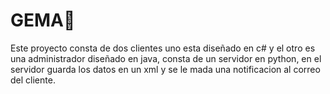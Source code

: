 # GEMA💎
Este proyecto consta de dos clientes uno esta diseñado en c# y el otro es una administrador diseñado en java, consta de un servidor en python, en el servidor guarda los datos en un xml y se le mada una notificacion al correo del cliente.
